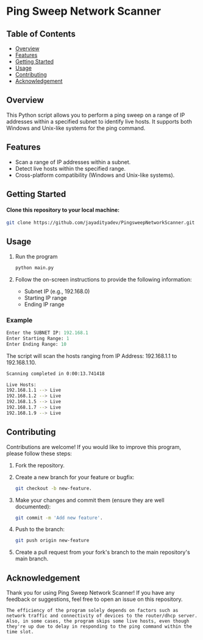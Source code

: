 # Ping Sweep Network Scanner

## Table of Contents

- [Overview](#overview)
- [Features](#features)
- [Getting Started](#getting-started)
- [Usage](#usage)
- [Contributing](#contributing)
- [Acknowledgement](#acknowledgement)

## Overview

This Python script allows you to perform a ping sweep on a range of IP addresses within a specified subnet to identify live hosts. It supports both Windows and Unix-like systems for the ping command.

## Features

- Scan a range of IP addresses within a subnet.
- Detect live hosts within the specified range.
- Cross-platform compatibility (Windows and Unix-like systems).

## Getting Started

#### Clone this repository to your local machine:

```bash
git clone https://github.com/jayadityadev/PingsweepNetworkScanner.git
```

## Usage

1. Run the program

   ```bash
   python main.py
   ```

2. Follow the on-screen instructions to provide the following information:

   * Subnet IP (e.g., 192.168.0)
   * Starting IP range
   * Ending IP range

### Example

```python
Enter the SUBNET IP: 192.168.1
Enter Starting Range: 1
Enter Ending Range: 10
```
The script will scan the hosts ranging from IP Address: 192.168.1.1 to 192.168.1.10.

```bash
Scanning completed in 0:00:13.741418

Live Hosts:
192.168.1.1 --> Live
192.168.1.2 --> Live
192.168.1.5 --> Live
192.168.1.7 --> Live
192.168.1.9 --> Live
```
## Contributing

Contributions are welcome! If you would like to improve this program, please follow these steps:

1. Fork the repository.
   
2. Create a new branch for your feature or bugfix:
   
   ```bash
   git checkout -b new-feature.
   ```
   
3. Make your changes and commit them (ensure they are well documented):
   
    ```bash
    git commit -m 'Add new feature'.
   ```
    
4. Push to the branch:
   
    ```bash
    git push origin new-feature
   ```
    
5. Create a pull request from your fork's branch to the main repository's main branch.

## Acknowledgement

Thank you for using Ping Sweep Network Scanner! If you have any feedback or suggestions, feel free to open an issue on this repository.

`The efficiency of the program solely depends on factors such as network traffic and connectivity of devices to the router/dhcp server. Also, in some cases, the program skips some live hosts, even though they're up due to delay in responding to the ping command within the time slot.`